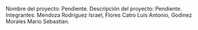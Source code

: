 Nombre del proyecto: Pendiente.
Descripción del proyecto: Pendiente.
Integrantes: Mendoza Rodriguez Israel, Flores Catro Luis Antonio, Godinez Morales Mario Sebastian.
